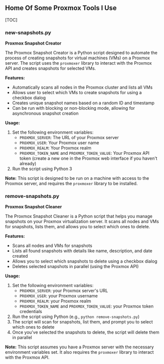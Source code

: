 ## Home Of Some Proxmox Tools I Use

[TOC]

### new-snapshots.py

**Proxmox Snapshot Creator**

The Proxmox Snapshot Creator is a Python script designed to automate the process of creating snapshots for virtual machines (VMs) on a Proxmox server. The script uses the `proxmoxer` library to interact with the Proxmox API and creates snapshots for selected VMs.

**Features:**

* Automatically scans all nodes in the Proxmox cluster and lists all VMs
* Allows user to select which VMs to create snapshots for using a checkbox dialog
* Creates unique snapshot names based on a random ID and timestamp
* Can be run with blocking or non-blocking mode, allowing for asynchronous snapshot creation

**Usage:**

1. Set the following environment variables:
    * `PROXMOX_SERVER`: The URL of your Proxmox server
    * `PROXMOX_USER`: Your Proxmox user name
    * `PROXMOX_REALM`: Your Proxmox realm
    * `PROXMOX_TOKEN_NAME` and `PROXMOX_TOKEN_VALUE`: Your Proxmox API token (create a new one in the Proxmox web interface if you haven't already)
2. Run the script using Python 3

**Note:** This script is designed to be run on a machine with access to the Proxmox server, and requires the `proxmoxer` library to be installed.

### remove-snapshots.py

**Proxmox Snapshot Cleaner**

The Proxmox Snapshot Cleaner is a Python script that helps you manage snapshots on your Proxmox virtualization server. It scans all nodes and VMs for snapshots, lists them, and allows you to select which ones to delete.

**Features:**

* Scans all nodes and VMs for snapshots
* Lists all found snapshots with details like name, description, and date created
* Allows you to select which snapshots to delete using a checkbox dialog
* Deletes selected snapshots in parallel (using the Proxmox API)

**Usage:**

1. Set the following environment variables:
    * `PROXMOX_SERVER`: your Proxmox server's URL
    * `PROXMOX_USER`: your Proxmox username
    * `PROXMOX_REALM`: your Proxmox realm
    * `PROXMOX_TOKEN_NAME` and `PROXMOX_TOKEN_VALUE`: your Proxmox token credentials
2. Run the script using Python (e.g., `python remove-snapshots.py`)
3. The script will scan for snapshots, list them, and prompt you to select which ones to delete
4. Once you've selected the snapshots to delete, the script will delete them in parallel

**Note:** This script assumes you have a Proxmox server with the necessary environment variables set. It also requires the `proxmoxer` library to interact with the Proxmox API.
